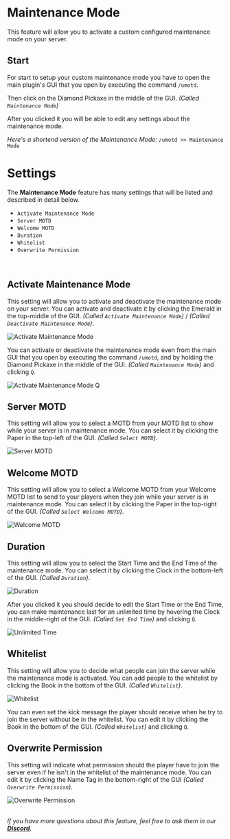 # Maintenance Mode
This feature will allow you to activate a custom configured maintenance mode on your server.
<br>

## Start
For start to setup your custom maintenance mode you have to open the main plugin's GUI that you open by executing the command `/umotd`.
<br>

Then click on the Diamond Pickaxe in the middle of the GUI. *(Called `Maintenance Mode`)*
<br>

After you clicked it you will be able to edit any settings about the maintenance mode.
<br>

*Here's a shortend version of the Maintenance Mode:*
`/umotd >> Maintenance Mode`
<br>

# Settings
The **Maintenance Mode** feature has many settings that will be listed and described in detail below.
<br>

- `Activate Maintenance Mode`
- `Server MOTD`
- `Welcome MOTD`
- `Duration`
- `Whitelist`
- `Overwrite Permission`
<br>

## Activate Maintenance Mode
This setting will allow you to activate and deactivate the maintenance mode on your server. You can activate and deactivate it by clicking the Emerald in the top-middle of the GUI. *(Called `Activate Maintenance Mode`)* / *(Called `Deactivate Maintenance Mode`)*.
<br>

![Activate Maintenance Mode](https://i.imgur.com/cB5MXfK.png)
<br>

You can activate or deactivate the maintenance mode even from the main GUI that you open by executing the command `/umotd`, and by holding the Diamond Pickaxe in the middle of the GUI. *(Called `Maintenance Mode`)* and clicking `Q`.
<br>

![Activate Maintenance Mode Q](https://i.imgur.com/LQmGMhG.png)
<br>

## Server MOTD
This setting will allow you to select a MOTD from your MOTD list to show while your server is in maintenance mode. You can select it by clicking the Paper in the top-left of the GUI. *(Called `Select MOTD`)*.
<br>

![Server MOTD](https://i.imgur.com/CyYcvYx.png)
<br>

## Welcome MOTD
This setting will allow you to select a Welcome MOTD from your Welcome MOTD list to send to your players when they join while your server is in maintenance mode. You can select it by clicking the Paper in the top-right of the GUI. *(Called `Select Welcome MOTD`)*.
<br>

![Welcome MOTD](https://i.imgur.com/3sEFpPt.png)
<br>

## Duration
This setting will allow you to select the Start Time and the End Time of the maintenance mode. You can select it by clicking the Clock in the bottom-left of the GUI. *(Called `Duration`)*.
<br>

![Duration](https://i.imgur.com/CSH0bTZ.png)
<br>

After you clicked it you should decide to edit the Start Time or the End Time, you can make maintenance last for an unlimited time by hovering the Clock in the middle-right of the GUI. *(Called `Set End Time`)* and clicking `Q`.
<br>

![Unlimited Time](https://i.imgur.com/RqtOOSf.png)
<br>

## Whitelist
This setting will allow you to decide what people can join the server while the maintenance mode is activated. You can add people to the whitelist by clicking the Book in the bottom of the GUI. *(Called `Whitelist`)*.
<br>

![Whitelist](https://i.imgur.com/xI7OWW3.png)
<br>

You can even set the kick message the player should receive when he try to join the server without be in the whitelist. You can edit it by clicking the Book in the bottom of the GUI. *(Called `Whitelist`)* and clicking `Q`.
<br>

## Overwrite Permission
This setting will indicate what permission should the player have to join the server even if he isn't in the whitelist of the maintenance mode. You can edit it by clicking the Name Tag in the bottom-right of the GUI *(Called `Overwrite Permission`)*.
<br>

![Overwrite Permission](https://i.imgur.com/Gu8Ah1N.png)
<br>
<br>

_If you have more questions about this feature, feel free to ask them in our **[Discord](https://discord.gg/3JuHDm8)**._